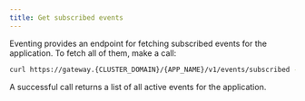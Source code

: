 ```yaml
---
title: Get subscribed events
---
```


Eventing provides an endpoint for fetching subscribed events for the application. To fetch all of them, make a call:

```bash
curl https://gateway.{CLUSTER_DOMAIN}/{APP_NAME}/v1/events/subscribed -k --cert {APP_CERT} --key {APP_CERTS_KEY}
```

A successful call returns a list of all active events for the application.
